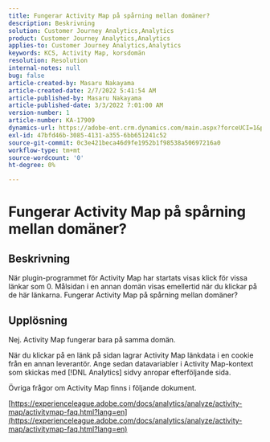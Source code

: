 ```yaml
---
title: Fungerar Activity Map på spårning mellan domäner?
description: Beskrivning
solution: Customer Journey Analytics,Analytics
product: Customer Journey Analytics,Analytics
applies-to: Customer Journey Analytics,Analytics
keywords: KCS, Activity Map, korsdomän
resolution: Resolution
internal-notes: null
bug: false
article-created-by: Masaru Nakayama
article-created-date: 2/7/2022 5:41:54 AM
article-published-by: Masaru Nakayama
article-published-date: 3/3/2022 7:01:00 AM
version-number: 1
article-number: KA-17909
dynamics-url: https://adobe-ent.crm.dynamics.com/main.aspx?forceUCI=1&pagetype=entityrecord&etn=knowledgearticle&id=a7d676a3-d887-ec11-93b0-002248083412
exl-id: 47bfd46b-3085-4131-a355-6bb651241c52
source-git-commit: 0c3e421beca46d9fe1952b1f98538a50697216a0
workflow-type: tm+mt
source-wordcount: '0'
ht-degree: 0%

---
```


# Fungerar Activity Map på spårning mellan domäner?

## Beskrivning

När plugin-programmet för Activity Map har startats visas klick för vissa länkar som 0. Målsidan i en annan domän visas emellertid när du klickar på de här länkarna. Fungerar Activity Map på spårning mellan domäner?

## Upplösning


Nej. Activity Map fungerar bara på samma domän.

När du klickar på en länk på sidan lagrar Activity Map länkdata i en cookie från en annan leverantör. Ange sedan datavariabler i Activity Map-kontext som skickas med [!DNL Analytics] sidvy anropar efterföljande sida.

Övriga frågor om Activity Map finns i följande dokument.

[https://experienceleague.adobe.com/docs/analytics/analyze/activity-map/activitymap-faq.html?lang=en](https://experienceleague.adobe.com/docs/analytics/analyze/activity-map/activitymap-faq.html?lang=en)
